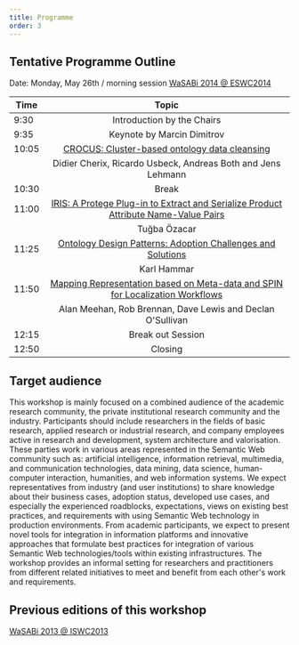 ```yaml
---
title: Programme
order: 3
---
```


## Tentative Programme Outline

Date: Monday, May 26th / morning session
[WaSABi 2014 @ ESWC2014](http://2014.eswc-conferences.org/workshops-tutorials#w2)

| Time          | Topic                            |
| ------------- |:--------------------------------:|
| 9:30          | Introduction by the Chairs       |
| 9:35          | Keynote by Marcin Dimitrov       |
| 10:05         | [CROCUS: Cluster-based ontology data cleansing](/assets/wasabi2014_paper_1.pdf) |
|               | Didier Cherix, Ricardo Usbeck, Andreas Both and Jens Lehmann |
| 10:30         | Break                            |
| 11:00         | [IRIS: A Protege Plug-in to Extract and Serialize Product Attribute Name-Value Pairs](/assets/wasabi2014_paper_2.pdf) |
|               | Tuğba Özacar | 
| 11:25         | [Ontology Design Patterns: Adoption Challenges and Solutions](/assets/wasabi2014_paper_3.pdf) |
|               | Karl Hammar |
| 11:50         | [Mapping Representation based on Meta-data and SPIN for Localization Workflows](/assets/wasabi2014_paper_4.pdf) |
|               | Alan Meehan, Rob Brennan, Dave Lewis and Declan O'Sullivan |
| 12:15         | Break out Session                |
| 12:50         | Closing                          |


## Target audience

This workshop is mainly focused on a combined audience of the academic research community, the private institutional research community and the industry. Participants should include researchers in the fields of basic research, applied research or industrial research, and company employees active in research and development, system architecture and valorisation. These parties work in various areas represented in the Semantic Web community such as: artificial intelligence, information retrieval, multimedia, and communication technologies, data mining, data science, human-computer interaction, humanities, and web information systems.
We expect representatives from industry (and user institutions) to share knowledge about their business cases, adoption status, developed use cases, and especially the experienced roadblocks, expectations, views on existing best practices, and requirements with using Semantic Web technology in production environments. From academic participants, we expect to present novel tools for integration in information platforms and innovative approaches that formulate best practices for integration of various Semantic Web technologies/tools within existing infrastructures. The workshop provides an informal setting for researchers and practitioners from different related initiatives to meet and benefit from each other's work and requirements.

## Previous editions of this workshop

[WaSABi 2013 @ ISWC2013](http://2013.wasabi-ws.org)
